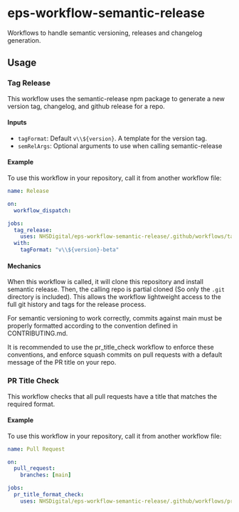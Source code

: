 # eps-workflow-semantic-release

Workflows to handle semantic versioning, releases and changelog generation.

## Usage

### Tag Release

This workflow uses the semantic-release npm package to generate a new version tag, changelog, and github release for a repo.

#### Inputs

- `tagFormat`: Default `v\\${version}`. A template for the version tag.
- `semRelArgs`: Optional arguments to use when calling semantic-release

#### Example

To use this workflow in your repository, call it from another workflow file:

```yaml
name: Release

on:
  workflow_dispatch:

jobs:
  tag_release:
    uses: NHSDigital/eps-workflow-semantic-release/.github/workflows/tag-release.yml@1.0.0
  with:
    tagFormat: "v\\${version}-beta"
```

#### Mechanics

When this workflow is called, it will clone this repository and install semantic release. Then, the calling repo is partial cloned (So only the `.git` directory is included). This allows the workflow lightweight access to the full git history and tags for the release process.

For semantic versioning to work correctly, commits against main must be properly formatted according to the convention defined in CONTRIBUTING.md.

It is recommended to use the pr_title_check workflow to enforce these conventions, and enforce squash commits on pull requests with a default message of the PR title on your repo.

### PR Title Check

This workflow checks that all pull requests have a title that matches the required format.

#### Example

To use this workflow in your repository, call it from another workflow file:

```yaml
name: Pull Request

on:
  pull_request:
    branches: [main]

jobs:
  pr_title_format_check:
    uses: NHSDigital/eps-workflow-semantic-release/.github/workflows/pr_title_check.yml@1.0.0
```

